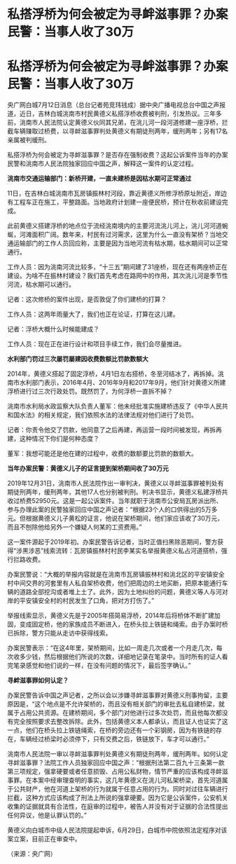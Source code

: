 # 私搭浮桥为何会被定为寻衅滋事罪？办案民警：当事人收了30万

# 私搭浮桥为何会被定为寻衅滋事罪？办案民警：当事人收了30万

央广网白城7月12日消息（总台记者苑竞玮钱成）据中央广播电视总台中国之声报道，近日，吉林白城洮南市村民黄德义私搭浮桥收费被判刑，引发热议。三年多前，洮南市人民法院认定黄德义伙同其兄弟，在洮儿河一段河道修建一座浮桥，拦截车辆赚取过桥费，以寻衅滋事罪判处黄德义有期徒刑两年，缓刑两年；另有17名亲属被判缓刑。

私搭浮桥为何会被定为寻衅滋事罪？是否存在强制收费？这起公诉案件当年的办案民警和洮南市人民法院独家回应中国之声，解释这一案件的认定过程。

**洮南市交通运输部门：新桥开建，一直未建桥是因枯水期可正常通过**

11日，在吉林白城洮南市瓦房镇振林村河段，靠近黄德义所修浮桥原址附近，岸边有工程车正在施工，平整路面。当地政府计划建一座便民桥，预计在秋收前建设完成。

此前黄德义搭建浮桥的地点位于流经洮南境内的主要河流洮儿河上，洮儿河河道蜿蜒，河滩面积广阔。数年来，村民有过河需求，这里为什么一直没有架桥？当地交通运输部门的工作人员回应称，主要是因为当地河流有枯水期，枯水期间可以正常通行。

工作人员：因为洮南河流比较多，“十三五”期间建了31座桥，现在还有两座桥正在建设。为啥不在振林村建设？我们首先考虑在路网中的作用，其次洮儿河是季节性河流，枯水期可以通行。

记者：这次修桥的案件出现，是否敦促了你们建桥的打算？

工作人员：这两年雨量大了，我们也正在论证，打算在这儿建。

记者：浮桥大概什么时候能建成？

工作人员：现在正在进行设计和项目手续工作，我们会尽量推进。

**水利部门罚过三次屡罚屡建因收费数额比罚款数额大**

2014年，黄德义搭起了固定浮桥，4月1日左右搭桥，冬至河结冰了，再拆掉。洮南市水利部门表示，2016年4月、2016年9月和2017年9月，他们针对黄德义所建浮桥进行过三次行政处罚。既然罚了，为何浮桥一直拆不掉？

洮南市水利局水政监察大队负责人董军：他未经批准实施建桥违反了《中华人民共和国水法》的相关规定，我们依照水法的法律法规对他们进行了处罚。

记者：你责令他交了罚款，他同意了之后再建，再运营一段时间被发现，再拆再建，这种情况下你们是何种态度？

董军：我想可能还是他在建的过程中，收费的数额要比罚款的数额大。

**当年办案民警：黄德义儿子的证言提到架桥期间收了30万元**

2019年12月31日，洮南市人民法院作出一审判决，黄德义以寻衅滋事罪被判处有期徒刑两年，缓刑两年，其他17人也分别被判刑。判决书显示，黄德义私建浮桥共收过桥费52950元。这是一起公诉案件。当年就职于洮南市公安局瓦房派出所、参与办理此案的民警独家回应中国之声记者：“根据23个人的口供得出的5万多元。但根据黄德义儿子黄松的证言，他说在架桥期间，他们家应该收了30万元，而且不刨除他给另外一个嫌疑人何某的工资费用。”

这一案件源起于2019年初。办案民警告诉记者，当时正值扫黑除恶期间，警方获得“涉黑涉恶”线索流转：瓦房镇振林村村民李某实名举报黄德义私占河道搭桥，强行拦路收费。

办案民警说：“大概的举报内容就是在洮南市瓦房镇振林村和洮北区的平安镇安全村中间交界的河套里有人私自架桥收费，他们把周边的土地买断，把原本能通行车辆的道路全部挖沟或者堆上土了。此外，因为土地纠纷的问题，黄德义等人与河对岸的平安镇安全村的村民发生了口角，把对方打伤了。”

举报线索显示，黄德义先是于2005年搭简易浮桥，2014年后将桥体不断扩建加固，变成固定桥，他的家族成员不断进入，在桥头拉上铁链和绳索。由于办案时桥已拆除，警方只能从走访中获得线索。

办案民警表示：“在这4年里，架桥期间，比如一周走几次或者一个月走几次，每次收多少钱，然后根据他们所说的次数，详细地记录在笔录中。当时所有的证人看完笔录感觉和他们说的一样，在没有问题的情况下，最后签字确认。”

**寻衅滋事罪如何认定？**

办案民警告诉中国之声记者，之所以会以涉嫌寻衅滋事罪对黄德义刑事拘留，主要原因是，“这个地点是不允许架桥的，而且没有相关部门的审批去私自建桥梁，就属于占用公共资源。在建桥期间，多个部门对他进行过多次处罚，而且他每次都没有完全按照要求去整改拆除。此外，包括黄德义本人都承认，而且证人也证实了这一点，他们在桥头拉上铁链绳索，在桥的旁边还有一个彩钢房，因为有铁链的存在，车辆经过桥梁时必须停下，只有交费之后，铁链放下，车才可以通行。”

洮南市人民法院一审以寻衅滋事罪判处黄德义有期徒刑两年，缓刑两年。如何认定寻衅滋事罪？法院工作人员独家回应中国之声：“根据刑法第二百九十三条第一款第三项规定，强拿硬要或者任意损毁、占用公私财物，情节严重的应该构成寻衅滋事罪。在本案中经审理查明的事实，这几年黄德义在洮儿河私架桥梁，首先河道属于公共财产，他在河道上架桥的行为就属于任意占用的行为。同时对过往车辆进行拦截，这种方式应该构成了刑法上所说的强拿硬要。因为它是公诉案件，公安机关收集的证据就具有合法性，在庭审的过程中，被告人并没有对于证据的合法性提出任何异议，他是认罪认罚的。”

黄德义向白城市中级人民法院提起申诉，6月29日，白城市中院依照法定程序对该案立案，目前正在审查中。

（来源：央广网）

